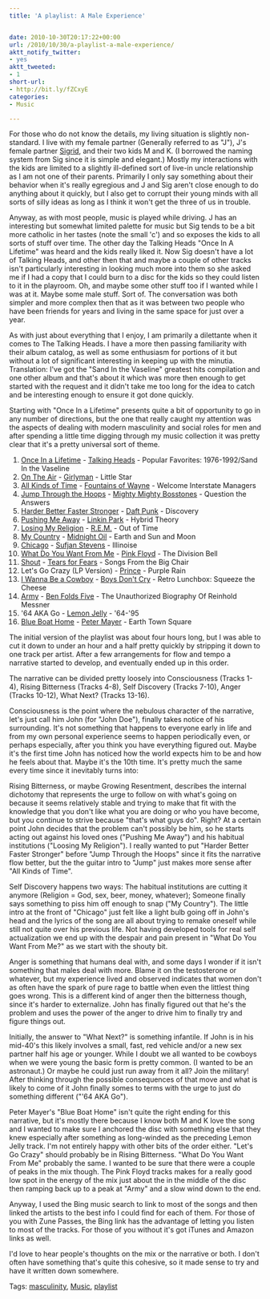 ```yaml
---
title: 'A playlist: A Male Experience'


date: 2010-10-30T20:17:22+00:00
url: /2010/10/30/a-playlist-a-male-experience/
aktt_notify_twitter:
- yes
aktt_tweeted:
- 1
short-url:
- http://bit.ly/fZCxyE
categories:
- Music

---
```

<div class='microid-mailto+http:sha1:c6a6a1a111f56f67cd708958b95577161392f799'>

For those who do not know the details, my living situation is slightly non-standard. I live with my female partner (Generally referred to as "J"), J's female partner <a href="http://sigridellis.wordpress.com/">Sigrid</a>, and their two kids M and K. (I borrowed the naming system from Sig since it is simple and elegant.) Mostly my interactions with the kids are limited to a slightly ill-defined sort of live-in uncle relationship as I am not one of their parents. Primarily I only say something about their behavior when it's really egregious and J and Sig aren't close enough to do anything about it quickly, but I also get to corrupt their young minds with all sorts of silly ideas as long as I think it won't get the three of us in trouble.



Anyway, as with most people, music is played while driving. J has an interesting but somewhat limited palette for music but Sig tends to be a bit more catholic in her tastes (note the small 'c') and so exposes the kids to all sorts of stuff over time. The other day the Talking Heads "Once In A Lifetime" was heard and the kids really liked it. Now Sig doesn't have a lot of Talking Heads, and other then that and maybe a couple of other tracks isn't particularly interesting in looking much more into them so she asked me if I had a copy that I could burn to a disc for the kids so they could listen to it in the playroom. Oh, and maybe some other stuff too if I wanted while I was at it. Maybe some male stuff. Sort of. The conversation was both simpler and more complex then that as it was between two people who have been friends for years and living in the same space for just over a year.



As with just about everything that I enjoy, I am primarily a dilettante when it comes to The Talking Heads. I have a more then passing familiarity with their album catalog, as well as some enthusiasm for portions of it but without a lot of significant interesting in keeping up with the minutia. Translation: I've got the "Sand In the Vaseline" greatest hits compilation and one other album and that's about it which was more then enough to get started with the request and it didn't take me too long for the idea to catch and be interesting enough to ensure it got done quickly.



Starting with "Once In a Lifetime" presents quite a bit of opportunity to go in any number of directions, but the one that really caught my attention was the aspects of dealing with modern masculinity and social roles for men and after spending a little time digging through my music collection it was pretty clear that it's a pretty universal sort of theme.


<ol>
<li>
<a href="http://www.bing.com/music/songs/search?q=Talking+Heads+Once+In+a+Lifetime">Once In a Lifetime</a> - <a href="http://en.wikipedia.org/wiki/Talking_Heads">Talking Heads</a> - Popular Favorites: 1976-1992/Sand In the Vaseline
</li>
<li>
<a href="http://www.bing.com/music/songs/search?q=Girlyman&#038;go=&#038;form=DTPMUS">On The Air</a> - <a href="http://www.girlyman.com/">Girlyman</a> - Little Star
</li>
<li>
<a href="http://www.bing.com/music/songs/search?q=Fountains+of+Wayne+All+Kinds+of+Time">All Kinds of Time</a> - <a href="http://www.fountainsofwayne.com/">Fountains of Wayne</a> - Welcome Interstate Managers
</li>
<li>
<a href="http://www.bing.com/music/songs/search?q=mighty+mighty+bosstones+Jump+Through+The+Hoops">Jump Through the Hoops</a> - <a href=http://www.bosstonesmusic.com">Mighty Mighty Bosstones</a> - Question the Answers
</li>
<li>
<a href="http://www.bing.com/music/songs/search?q=daft+punk+harder+better+faster+stronger">Harder Better Faster Stronger</a> - <a href="http://www.daftpunk.com">Daft Punk</a> - Discovery
</li>
<li>
<a href="http://www.bing.com/music/songs/search?q=linkin+park+pushing+me+away">Pushing Me Away</a> - <a href="www.linkinpark.com">Linkin Park</a> - Hybrid Theory
</li>
<li>
<a href="http://www.bing.com/music/songs/search?q=rem+losing+my+religion">Losing My Religion</a> - <a href="http://www.remhq.com">R.E.M.</a> - Out of Time
</li>
<li>
<a href="http://www.bing.com/music/songs/search?q=Midnight+oil+my+country">My Country</a> - <a href="http://www.midnightoil.com">Midnight Oil</a> - Earth and Sun and Moon
</li>
<li>
<a href="http://www.bing.com/music/songs/search?q=Sufjan+Stevens+chicago">Chicago</a> - <a href="http://www.sufjan.com">Sufjan Stevens</a> - Illinoise
</li>
<li>
<a href="http://www.bing.com/music/songs/search?q=pink+floyd+what+do+you+want+from+me">What Do You Want From Me</a> - <a href="www.pinkfloyd.com">Pink Floyd</a> - The Division Bell
</li>
<li>
<a href="http://www.bing.com/music/songs/search?q=Tears+for+Fears+Shout">Shout</a> - <a href="http://en.wikipedia.org/wiki/Tears_for_Fears">Tears for Fears</a> - Songs From the Big Chair
</li>
<li>
Let's Go Crazy (LP Version) - <a href="http://en.wikipedia.org/wiki/Prince_(musician)">Prince</a> - Purple Rain
</li>
<li>
<a href="http://www.bing.com/music/songs/search?q=Boys+Don't+Cry+I+Wanna+Be+a+cowboy">I Wanna Be a Cowboy</a> - <a href="http://www.boysdontcry.net">Boys Don't Cry</a> - Retro Lunchbox: Squeeze the Cheese
</li>
<li>
<a href="http://www.bing.com/music/songs/search?q=Ben+Folds+Five+Army">Army</a> - <a href="http://www.benfoldsfive.com">Ben Folds Five</a> - The Unauthorized Biography Of Reinhold Messner
</li>
<li>
'64 AKA Go - <a href="http://www.lemonjelly.ky">Lemon Jelly</a> - '64-'95
</li>
<li>
<a href="http://www.bing.com/music/songs/search?q=Peter+Mayer+blue+boat+home+earth+town+square">Blue Boat Home</a> - <a href="http://www.petermayer.net">Peter Mayer</a> - Earth Town Square
</li>
</ol>


The initial version of the playlist was about four hours long, but I was able to cut it down to under an hour and a half pretty quickly by stripping it down to one track per artist. After a few arrangements for flow and tempo a narrative started to develop, and eventually ended up in this order.



The narrative can be divided pretty loosely into Consciousness (Tracks 1-4), Rising Bitterness (Tracks 4-8), Self Discovery (Tracks 7-10), Anger (Tracks 10-12), What Next? (Tracks 13-16).



Consciousness is the point where the nebulous character of the narrative, let's just call him John (for "John Doe"), finally takes notice of his surrounding. It's not something that happens to everyone early in life and from my own personal experience seems to happen periodically even, or perhaps especially, after you think you have everything figured out. Maybe it's the first time John has noticed how the world expects him to be and how he feels about that. Maybe it's the 10th time. It's pretty much the same every time since it inevitably turns into:



Rising Bitterness, or maybe Growing Resentment, describes the internal dichotomy that represents the urge to follow on with what's going on because it seems relatively stable and trying to make that fit with the knowledge that you don't like what you are doing or who you have become, but you continue to strive because "that's what guys do". Right? At a certain point John decides that the problem can't possibly be him, so he starts acting out against his loved ones ("Pushing Me Away") and his habitual institutions ("Loosing My Religion"). I really wanted to put "Harder Better Faster Stronger" before "Jump Through the Hoops" since it fits the narrative flow better, but the the guitar intro to "Jump" just makes more sense after "All Kinds of Time".



Self Discovery happens two ways: The habitual institutions are cutting it anymore (Religion = God, sex, beer, money, whatever); Someone finally says something to piss him off enough to snap ("My Country"). The little intro at the front of "Chicago" just felt like a light bulb going off in John's head and the lyrics of the song are all about trying to remake oneself while still not quite over his previous life. Not having developed tools for real self actualization we end up with the despair and pain present in "What Do You Want From Me?" as we start with the shouty bit.



Anger is something that humans deal with, and some days I wonder if it isn't something that males deal with more. Blame it on the testosterone or whatever, but my experience lived and observed indicates that women don't as often have the spark of pure rage to battle when even the littlest thing goes wrong. This is a different kind of anger then the bitterness though, since it's harder to externalize. John has finally figured out that he's the problem and uses the power of the anger to drive him to finally try and figure things out.



Initially, the answer to "What Next?" is something infantile. If John is in his mid-40's this likely involves a small, fast, red vehicle and/or a new sex partner half his age or younger. While I doubt we all wanted to be cowboys when we were young the basic form is pretty common. (I wanted to be an astronaut.) Or maybe he could just run away from it all? Join the military! After thinking through the possible consequences of that move and what is likely to come of it John finally somes to terms with the urge to just do something different ("'64 AKA Go").



Peter Mayer's "Blue Boat Home" isn't quite the right ending for this narrative, but it's mostly there because I know both M and K love the song and I wanted to make sure I anchored the disc with something else that they knew especially after something as long-winded as the preceding Lemon Jelly track. I'm not entirely happy with other bits of the order either. "Let's Go Crazy" should probably be in Rising Bitterness. "What Do You Want From Me" probably the same. I wanted to be sure that there were a couple of peaks in the mix though. The Pink Floyd tracks makes for a really good low spot in the energy of the mix just about the in the middle of the disc then ramping back up to a peak at "Army" and a slow wind down to the end.



Anyway, I used the Bing music search to link to most of the songs and then linked the artists to the best info I could find for each of them. For those of you with Zune Passes, the Bing link has the advantage of letting you listen to most of the tracks. For those of you without it's got iTunes and Amazon links as well.



I'd love to hear people's thoughts on the mix or the narrative or both. I don't often have something that's quite this cohesive, so it made sense to try and have it written down somewhere.

</div>

<div class="st-post-tags">
Tags: <a href="http://www.cavort.org/tag/masculinity/" title="masculinity" rel="tag">masculinity</a>, <a href="http://www.cavort.org/tag/music/" title="Music" rel="tag">Music</a>, <a href="http://www.cavort.org/tag/playlist/" title="playlist" rel="tag">playlist</a><br />
</div>
